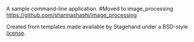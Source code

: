 A sample command-line application.
#Moved to image_processing
https://github.com/sharmashashi/image_processing

Created from templates made available by Stagehand under a BSD-style
[license](https://github.com/dart-lang/stagehand/blob/master/LICENSE).
